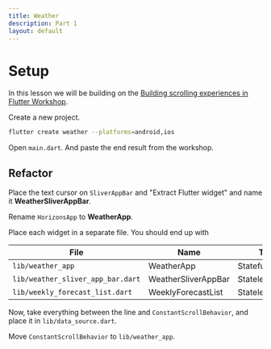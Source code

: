 ```yaml
---
title: Weather
description: Part 1
layout: default
---
```


# Setup

In this lesson we will be building on the [Building scrolling experiences in Flutter Workshop](https://old-dartpad-3ce3f.web.app/workshops.html?webserver=https%3A%2F%2Fdartpad-workshops-io2021.web.app%2Fgetting_started_with_slivers).

Create a new project.

```sh
flutter create weather --platforms=android,ios
```

Open `main.dart`.
And paste the end result from the workshop.

## Refactor

Place the text cursor on `SliverAppBar` and "Extract Flutter widget" and name it
**WeatherSliverAppBar**.

Rename `HorizonsApp` to **WeatherApp**.

Place each widget in a separate file.
You should end up with

File|Name|Type
-|-|-
`lib/weather_app`|WeatherApp|StatefulWidget
`lib/weather_sliver_app_bar.dart`|WeatherSliverAppBar|StatelessWidget
`lib/weekly_forecast_list.dart`|WeeklyForecastList|StatelessWidget

Now, take everything between the line and `ConstantScrollBehavior`, and place it in `lib/data_source.dart`.

Move `ConstantScrollBehavior` to `lib/weather_app`.